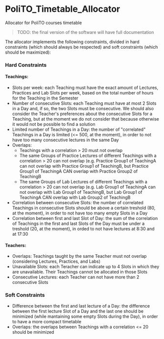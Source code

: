 # PoliTO_Timetable_Allocator

Allocator for PoliTO courses timetable

> TODO: the final version of the software will have full documentation

The allocator implements the following constraints, divided in hard constraints (which should always be respected) and soft constraints (which should be maximized):

### Hard Constraints

#### Teachings:

- Slots per week: each Teaching must have the exact amount of Lectures, Practices and Lab Slots per week, based on the total number of hours for the Teaching in the Semester
- Number of consecutive Slots: each Teaching must have at most 2 Slots in a Day and, if so, the two Slots must be consecutive. We should also consider the Teacher's preferences about the consecutive Slots for a Teaching, but at the moment we do not consider that because otherwise it would not be possible to find a solution
- Limited number of Teachings in a Day: the number of "correlated" Teachings in a Day is limited (<= 500, at the moment), in order to not have too many consecutive lectures in the same Day
- Overlaps:
    - Teachings with a correlation > 20 must not overlap
    - The same Groups of Practice Lectures of different Teachings with a correlation > 20 can not overlap (e.g. Practice Group1 of TeachingA can not overlap with Practice Group1 of TeachingB, but Practice Group1 of TeachingA CAN overlap with Practice Group2 of TeachingB
    - The same Groups of Lab Lectures of different Teachings with a correlation > 20 can not overlap (e.g. Lab Group1 of TeachingA can not overlap with Lab Group1 of TeachingB, but Lab Group1 of TeachingA CAN overlap with Lab Group2 of TeachingB
- Correlation between consecutive Slots: the number of correlated Teachings in consecutive Slots should be above a certain treshold (80, at the moment), in order to not have too many empty Slots in a Day
- Correlation between first and last Slot of Day: the sum of the correlation of Teachings in the first and last Slots of the Day must be under a treshold (20, at the moment), in orded to not have lectures at 8:30 and at 17:30

#### Teachers:

- Overlaps: Teachings taught by the same Teacher must not overlap (considering Lectures, Practices, and Labs)
- Unavailable Slots: each Teracher can indicate up to 4 Slots in which they are unavailable. Their Teachings cannot be allocated in those Slots
- Consecutive Lectures: each Teacher can not have more than 2 consecutive Slots

### Soft Constraints

- Difference between the first and last lecture of a Day: the difference between the first lecture Slot of a Day and the last one should be minimized (while mantaining some empty Slots during the Day), in order to have a more compact timetable
- Overlaps: the overlaps between Teachings with a correlation <= 20 should be minimized
